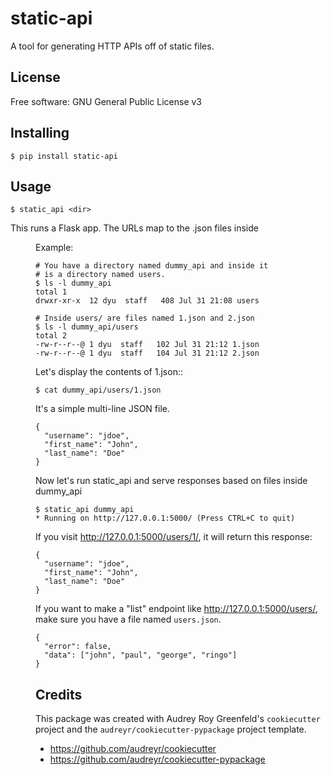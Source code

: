 static-api
==========

A tool for generating HTTP APIs off of static files.


License
-------
Free software: GNU General Public License v3


Installing
----------

  ```
  $ pip install static-api
  ```


Usage
-----

  ```
  $ static_api <dir>
  ```

  This runs a Flask app. The URLs map to the .json files inside <dir>

  Example:

  ```
  # You have a directory named dummy_api and inside it
  # is a directory named users.
  $ ls -l dummy_api
  total 1
  drwxr-xr-x  12 dyu  staff   408 Jul 31 21:08 users

  # Inside users/ are files named 1.json and 2.json
  $ ls -l dummy_api/users
  total 2
  -rw-r--r--@ 1 dyu  staff   102 Jul 31 21:12 1.json
  -rw-r--r--@ 1 dyu  staff   104 Jul 31 21:12 2.json
  ```

  Let's display the contents of 1.json::

  ```
  $ cat dummy_api/users/1.json
  ```

  It's a simple multi-line JSON file.
  ```
  {
    "username": "jdoe",
    "first_name": "John",
    "last_name": "Doe"
  }
  ```

  Now let's run static_api and serve responses based on  files inside dummy_api

  ```
  $ static_api dummy_api
  * Running on http://127.0.0.1:5000/ (Press CTRL+C to quit)
  ```

  If you visit http://127.0.0.1:5000/users/1/, it will return this response:

  ```
  {
    "username": "jdoe",
    "first_name": "John",
    "last_name": "Doe"
  }
  ```


  If you want to make a "list" endpoint like http://127.0.0.1:5000/users/, make sure you have a file named `users.json`.

  ```
  {
    "error": false,
    "data": ["john", "paul", "george", "ringo"]
  }
  ```

Credits
-------

This package was created with Audrey Roy Greenfeld's `cookiecutter` project and the `audreyr/cookiecutter-pypackage` project template.
* https://github.com/audreyr/cookiecutter
* https://github.com/audreyr/cookiecutter-pypackage
